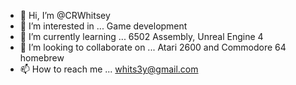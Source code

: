 - 👋 Hi, I’m @CRWhitsey
- 👀 I’m interested in ... Game development 
- 🌱 I’m currently learning ... 6502 Assembly, Unreal Engine 4 
- 💞️ I’m looking to collaborate on ... Atari 2600 and Commodore 64 homebrew 
- 📫 How to reach me ... whits3y@gmail.com

<!---
CRWhitsey/CRWhitsey is a ✨ special ✨ repository because its `README.md` (this file) appears on your GitHub profile.
You can click the Preview link to take a look at your changes.
--->
